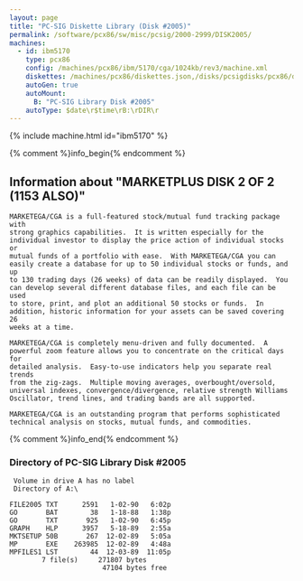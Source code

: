 ```yaml
---
layout: page
title: "PC-SIG Diskette Library (Disk #2005)"
permalink: /software/pcx86/sw/misc/pcsig/2000-2999/DISK2005/
machines:
  - id: ibm5170
    type: pcx86
    config: /machines/pcx86/ibm/5170/cga/1024kb/rev3/machine.xml
    diskettes: /machines/pcx86/diskettes.json,/disks/pcsigdisks/pcx86/diskettes.json
    autoGen: true
    autoMount:
      B: "PC-SIG Library Disk #2005"
    autoType: $date\r$time\rB:\rDIR\r
---
```


{% include machine.html id="ibm5170" %}

{% comment %}info_begin{% endcomment %}

## Information about "MARKETPLUS DISK 2 OF 2 (1153 ALSO)"

    MARKETEGA/CGA is a full-featured stock/mutual fund tracking package with
    strong graphics capabilities.  It is written especially for the
    individual investor to display the price action of individual stocks or
    mutual funds of a portfolio with ease.  With MARKETEGA/CGA you can
    easily create a database for up to 50 individual stocks or funds, and up
    to 130 trading days (26 weeks) of data can be readily displayed.  You
    can develop several different database files, and each file can be used
    to store, print, and plot an additional 50 stocks or funds.  In
    addition, historic information for your assets can be saved covering 26
    weeks at a time.
    
    MARKETEGA/CGA is completely menu-driven and fully documented.  A
    powerful zoom feature allows you to concentrate on the critical days for
    detailed analysis.  Easy-to-use indicators help you separate real trends
    from the zig-zags.  Multiple moving averages, overbought/oversold,
    universal indexes, convergence/divergence, relative strength Williams
    Oscillator, trend lines, and trading bands are all supported.
    
    MARKETEGA/CGA is an outstanding program that performs sophisticated
    technical analysis on stocks, mutual funds, and commodities.
{% comment %}info_end{% endcomment %}


### Directory of PC-SIG Library Disk #2005

     Volume in drive A has no label
     Directory of A:\

    FILE2005 TXT      2591   1-02-90   6:02p
    GO       BAT        38   1-18-88   1:38p
    GO       TXT       925   1-02-90   6:45p
    GRAPH    HLP      3957   5-18-89   2:55a
    MKTSETUP 50B       267  12-02-89   5:05a
    MP       EXE    263985  12-02-89   4:48a
    MPFILES1 LST        44  12-03-89  11:05p
            7 file(s)     271807 bytes
                           47104 bytes free
